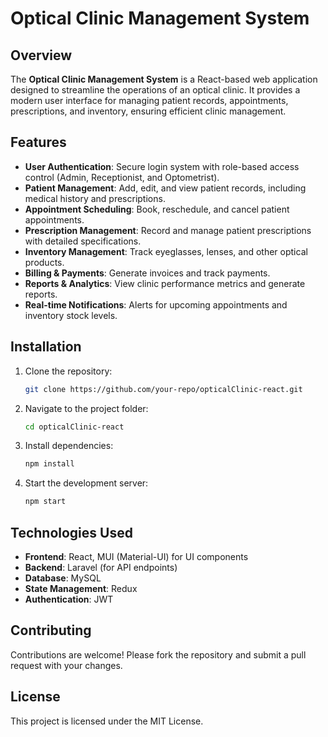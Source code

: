 # Optical Clinic Management System

## Overview
The **Optical Clinic Management System** is a React-based web application designed to streamline the operations of an optical clinic. It provides a modern user interface for managing patient records, appointments, prescriptions, and inventory, ensuring efficient clinic management.

## Features
- **User Authentication**: Secure login system with role-based access control (Admin, Receptionist, and Optometrist).
- **Patient Management**: Add, edit, and view patient records, including medical history and prescriptions.
- **Appointment Scheduling**: Book, reschedule, and cancel patient appointments.
- **Prescription Management**: Record and manage patient prescriptions with detailed specifications.
- **Inventory Management**: Track eyeglasses, lenses, and other optical products.
- **Billing & Payments**: Generate invoices and track payments.
- **Reports & Analytics**: View clinic performance metrics and generate reports.
- **Real-time Notifications**: Alerts for upcoming appointments and inventory stock levels.

## Installation
1. Clone the repository:
   ```sh
   git clone https://github.com/your-repo/opticalClinic-react.git
   ```
2. Navigate to the project folder:
   ```sh
   cd opticalClinic-react
   ```
3. Install dependencies:
   ```sh
   npm install
   ```
4. Start the development server:
   ```sh
   npm start
   ```

## Technologies Used
- **Frontend**: React, MUI (Material-UI) for UI components
- **Backend**: Laravel (for API endpoints)
- **Database**: MySQL
- **State Management**: Redux
- **Authentication**: JWT

## Contributing
Contributions are welcome! Please fork the repository and submit a pull request with your changes.

## License
This project is licensed under the MIT License.

